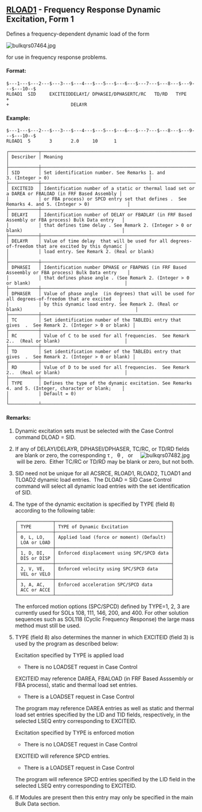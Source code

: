 ## [RLOAD1](https://help.hexagonmi.com/bundle/MSC_Nastran_2022.4/page/Nastran_Combined_Book/qrg/bulkqrs/TOC.RLOAD1.xhtml) - Frequency Response Dynamic Excitation, Form 1

Defines a frequency-dependent dynamic load of the form

![bulkqrs07464.jpg](https://help-be.hexagonmi.com/bundle/MSC_Nastran_2022.4/page/Nastran_Combined_Book/qrg/bulkqrs/../../../assets/bulkqrs07464.jpg?_LANG=enus)  

for use in frequency response problems.

#### Format:

```nastran
$---1---$---2---$---3---$---4---$---5---$---6---$---7---$---8---$---9---$---10--$
RLOAD1  SID     EXCITEIDDELAYI/ DPHASEI/DPHASERTC/RC   TD/RD   TYPE     +              
+                       DELAYR                                                  
```

#### Example:

```nastran
$---1---$---2---$---3---$---4---$---5---$---6---$---7---$---8---$---9---$---10--$
RLOAD1  5       3       2.0     10      1                                       
```

```text
┌───────────┬────────────────────────────────────────────────────────────────────────────────────────────────────┐
│ Describer │ Meaning                                                                                            │
├───────────┼────────────────────────────────────────────────────────────────────────────────────────────────────┤
│ SID       │ Set identification number. See Remarks 1. and 3. (Integer > 0)                                     │
├───────────┼────────────────────────────────────────────────────────────────────────────────────────────────────┤
│ EXCITEID  │ Identification number of a static or thermal load set or a DAREA or FBALOAD (in FRF Based Assembly │
│           │ or FBA process) or SPCD entry set that defines .  See Remarks 4. and 5. (Integer > 0)              │
├───────────┼────────────────────────────────────────────────────────────────────────────────────────────────────┤
│ DELAYI    │ Identification number of DELAY or FBADLAY (in FRF Based Assembly or FBA process) Bulk Data entry   │
│           │ that defines time delay . See Remark 2. (Integer > 0 or blank)                                     │
├───────────┼────────────────────────────────────────────────────────────────────────────────────────────────────┤
│ DELAYR    │ Value of time delay  that will be used for all degrees-of-freedom that are excited by this dynamic │
│           │ load entry. See Remark 2. (Real or blank)                                                          │
├───────────┼────────────────────────────────────────────────────────────────────────────────────────────────────┤
│ DPHASEI   │ Identification number DPHASE or FBAPHAS (in FRF Based Asseembly or FBA process) Bulk Data entry    │
│           │ that defines phase angle . (See Remark 2. (Integer > 0 or blank)                                   │
├───────────┼────────────────────────────────────────────────────────────────────────────────────────────────────┤
│ DPHASER   │ Value of phase angle  (in degrees) that will be used for all degrees-of-freedom that are excited   │
│           │ by this dynamic load entry. See Remark 2. (Real or blank)                                          │
├───────────┼────────────────────────────────────────────────────────────────────────────────────────────────────┤
│ TC        │ Set identification number of the TABLEDi entry that gives  .  See Remark 2. (Integer > 0 or blank) │
├───────────┼────────────────────────────────────────────────────────────────────────────────────────────────────┤
│ RC        │ Value of C to be used for all frequencies.  See Remark 2..  (Real or blank)                        │
├───────────┼────────────────────────────────────────────────────────────────────────────────────────────────────┤
│ TD        │ Set identification number of the TABLEDi entry that gives  .  See Remark 2. (Integer > 0 or blank) │
├───────────┼────────────────────────────────────────────────────────────────────────────────────────────────────┤
│ RD        │ Value of D to be used for all frequencies.  See Remark 2..  (Real or blank)                        │
├───────────┼────────────────────────────────────────────────────────────────────────────────────────────────────┤
│ TYPE      │ Defines the type of the dynamic excitation. See Remarks 4. and 5. (Integer, character or blank;    │
│           │ Default = 0)                                                                                       │
└───────────┴────────────────────────────────────────────────────────────────────────────────────────────────────┘
```

#### Remarks:

1. Dynamic excitation sets must be selected with the Case Control command DLOAD = SID.
2. If any of DELAYI/DELAYR, DPHASEI/DPHASER, TC/RC, or TD/RD fields   are blank or zero, the corresponding  τ ,   θ ,   or     ![bulkqrs07482.jpg](https://help-be.hexagonmi.com/bundle/MSC_Nastran_2022.4/page/Nastran_Combined_Book/qrg/bulkqrs/../../../assets/bulkqrs07482.jpg?_LANG=enus)  will be zero.  Either TC/RC or TD/RD may be blank or zero, but not both.
3. SID need not be unique for all ACSRCE, RLOAD1, RLOAD2, TLOAD1 and TLOAD2 dynamic load entries.  The DLOAD = SID Case Control command will select all dynamic load entries with the set identification of SID.
4. The type of the dynamic excitation is specified by TYPE (field 8) according to the following table:

     ```text
     ┌─────────────┬───────────────────────────────────────────┐
     │ TYPE        │ TYPE of Dynamic Excitation                │
     ├─────────────┼───────────────────────────────────────────┤
     │ 0, L, LO,   │ Applied load (force or moment) (Default)  │
     │ LOA or LOAD │                                           │
     ├─────────────┼───────────────────────────────────────────┤
     │ 1, D, DI,   │ Enforced displacement using SPC/SPCD data │
     │ DIS or DISP │                                           │
     ├─────────────┼───────────────────────────────────────────┤
     │ 2, V, VE,   │ Enforced velocity using SPC/SPCD data     │
     │ VEL or VELO │                                           │
     ├─────────────┼───────────────────────────────────────────┤
     │ 3, A, AC,   │ Enforced acceleration SPC/SPCD data       │
     │ ACC or ACCE │                                           │
     └─────────────┴───────────────────────────────────────────┘
     ```

     The enforced motion options (SPC/SPCD) defined by TYPE=1, 2, 3 are currently used for SOLs 108, 111, 146, 200, and 400. For other solution sequences such as SOL118 (Cyclic Frequency Response) the large mass method must still be used.

5. TYPE (field 8) also determines the manner in which EXCITEID (field 3) is used by the program as described below:

     Excitation specified by TYPE is applied load

     - There is no LOADSET request in Case Control

     EXCITEID may reference DAREA, FBALOAD (in FRF Based Asssembly or FBA process), static and thermal load set entries.

     - There is a LOADSET request in Case Control

     The program may reference DAREA entries as well as static and thermal load set entries specified by the LID and TID fields, respectively, in the selected LSEQ entry corresponding to EXCITEID.

     Excitation specified by TYPE is enforced motion

     - There is no LOADSET request in Case Control

     EXCITEID will reference SPCD entries.

     - There is a LOADSET request in Case Control

     The program will reference SPCD entries specified by the LID field in the selected LSEQ entry corresponding to EXCITEID.

6. If Modules are present then this entry may only be specified in the main Bulk Data section.
